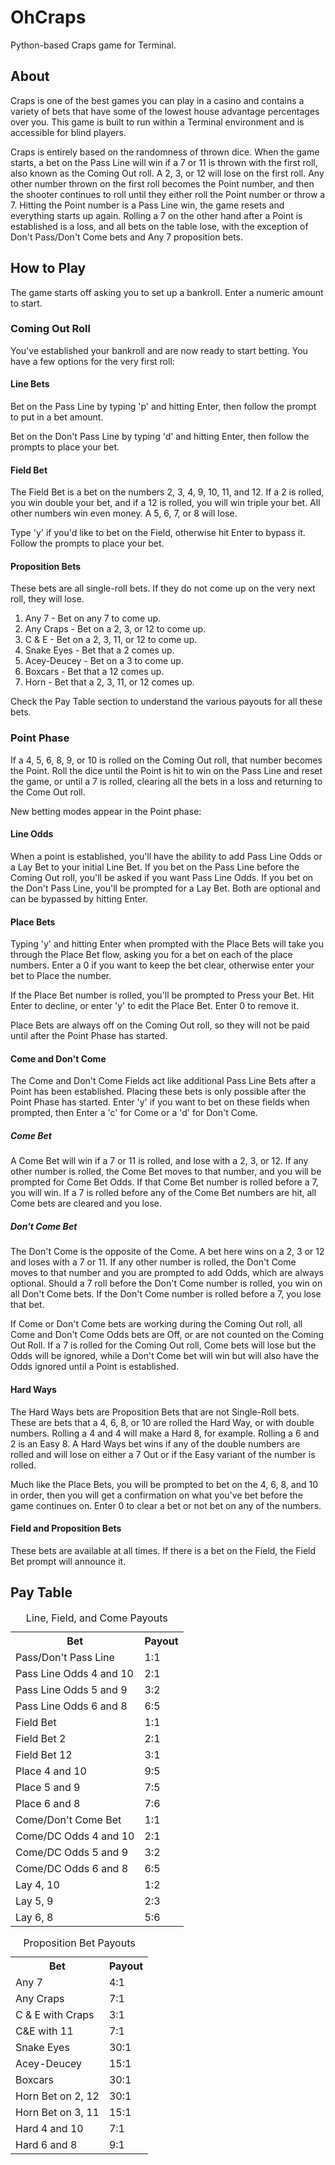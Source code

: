 # OhCraps
Python-based Craps game for Terminal.

## About

Craps is one of the best games you can play in a casino and contains a variety of bets that have some of the lowest house advantage percentages over you. This game is built to run within a Terminal environment and is accessible for blind players.

Craps is entirely based on the randomness of thrown dice. When the game starts, a bet on the Pass Line will win if a 7 or 11 is thrown with the first roll, also known as the Coming Out roll. A 2, 3, or 12 will lose on the first roll. Any other number thrown on the first roll becomes the Point number, and then the shooter continues to roll until they either roll the Point number or throw a 7. Hitting the Point number is a Pass Line win, the game resets and everything starts up again. Rolling a 7 on the other hand after a Point is established is a loss, and all bets on the table lose, with the exception of Don't Pass/Don't Come bets and Any 7 proposition bets.

## How to Play

The game starts off asking you to set up a bankroll. Enter a numeric amount to start.

### Coming Out Roll

You've established your bankroll and are now ready to start betting. You have a few options for the very first roll:

#### Line Bets

Bet on the Pass Line by typing 'p' and hitting Enter, then follow the prompt to put in a bet amount.

Bet on the Don't Pass Line by typing 'd' and hitting Enter, then follow the prompts to place your bet.

#### Field Bet

The Field Bet is a bet on the numbers 2, 3, 4, 9, 10, 11, and 12. If a 2 is rolled, you win double your bet, and if a 12 is rolled, you will win triple your bet. All other numbers win even money. A 5, 6, 7, or 8 will lose.

Type 'y' if you'd like to bet on the Field, otherwise hit Enter to bypass it. Follow the prompts to place your bet.

#### Proposition Bets

These bets are all single-roll bets. If they do not come up on the very next roll, they will lose.

1. Any 7 - Bet on any 7 to come up.
2. Any Craps - Bet on a 2, 3, or 12 to come up.
3. C & E - Bet on a 2, 3, 11, or 12 to come up.
4. Snake Eyes - Bet that a 2 comes up.
5. Acey-Deucey - Bet on a 3 to come up.
6. Boxcars - Bet that a 12 comes up.
7. Horn - Bet that a 2, 3, 11, or 12 comes up.

Check the Pay Table section to understand the various payouts for all these bets.

### Point Phase

If a 4, 5, 6, 8, 9, or 10 is rolled on the Coming Out roll, that number becomes the Point. Roll the dice until the Point is hit to win on the Pass Line and reset the game, or until a 7 is rolled, clearing all the bets in a loss and returning to the Come Out roll.

New betting modes appear in the Point phase:

#### Line Odds

When a point is established, you'll have the ability to add Pass Line Odds or a Lay Bet to your initial Line Bet. If you bet on the Pass Line before the Coming Out roll, you'll be asked if you want Pass Line Odds. If you bet on the Don't Pass Line, you'll be prompted for a Lay Bet. Both are optional and can be bypassed by hitting Enter.

#### Place Bets

Typing 'y' and hitting Enter when prompted with the Place Bets will take you through the Place Bet flow, asking you for a bet on each of the place numbers. Enter a 0 if you want to keep the bet clear, otherwise enter your bet to Place the number.

If the Place Bet number is rolled, you'll be prompted to Press your Bet. Hit Enter to decline, or enter 'y' to edit the Place Bet. Enter 0 to remove it.

Place Bets are always off on the Coming Out roll, so they will not be paid until after the Point Phase has started.

#### Come and Don't Come

The Come and Don't Come Fields act like additional Pass Line Bets after a Point has been established. Placing these bets is only possible after the Point Phase has started. Enter 'y' if you want to bet on these fields when prompted, then Enter a 'c' for Come or a 'd' for Don't Come.

##### Come Bet
A Come Bet will win if a 7 or 11 is rolled, and lose with a 2, 3, or 12. If any other number is rolled, the Come Bet moves to that number, and you will be prompted for Come Bet Odds.  If that Come Bet number is rolled before a 7, you will win. If a 7 is rolled before any of the Come Bet numbers are hit, all Come bets are cleared and you lose.

##### Don't Come Bet
The Don't Come is the opposite of the Come. A bet here wins on a 2, 3 or 12 and loses with a 7 or 11. If any other number is rolled, the Don't Come moves to that number and you are prompted to add Odds, which are always optional. Should a 7 roll before the Don't Come number is rolled, you win on all Don't Come bets. If the Don't Come number is rolled before a 7, you lose that bet.

If Come or Don't Come bets are working during the Coming Out roll, all Come and Don't Come Odds bets are Off, or are not counted on the Coming Out Roll. If a 7 is rolled for the Coming Out roll, Come bets will lose but the Odds will be ignored, while a Don't Come bet will win but will also have the Odds ignored until a Point is established.

#### Hard Ways

The Hard Ways bets are Proposition Bets that are not Single-Roll bets. These are bets that a 4, 6, 8, or 10 are rolled  the Hard Way, or with double numbers. Rolling a 4 and 4 will make a Hard 8, for example. Rolling a 6 and 2 is an Easy 8. A Hard Ways bet wins if any of the double numbers are rolled and will lose on either a 7 Out or if the Easy variant of the number is rolled.

Much like the Place Bets, you will be prompted to bet on the 4, 6, 8, and 10 in order, then you will get a confirmation on what you've bet before the game continues on. Enter 0 to clear a bet or not bet on any of the numbers.

#### Field and Proposition Bets

These bets are available at all times. If there is a bet on the Field, the Field Bet prompt will announce it.

## Pay Table

<table>
<caption>Line, Field, and Come Payouts</caption>
<tr>
<th>Bet</th>
<th>Payout</th>
</tr>
<tr>
<td>Pass/Don't Pass Line</td><td>1:1</td>
</tr>
<tr>
<td>Pass Line Odds 4 and 10</td><td>2:1</td>
</tr>
<tr>
<td>Pass Line Odds 5 and 9</td><td>3:2</td>
</tr>
<tr>
<td>Pass Line Odds 6 and 8</td><td>6:5</td>
</tr>
<tr>
<td>Field Bet</td><td>1:1</td>
</tr>
<tr>
<td>Field Bet 2</td><td>2:1</td>
</tr>
<tr>
<td>Field Bet 12</td><td>3:1</td>
</tr>
<tr>
<td>Place 4 and 10</td><td>9:5</td>
</tr>
<tr>
<td>Place 5 and 9</td><td>7:5</td>
</tr>
<tr>
<td>Place 6 and 8</td><td>7:6</td>
</tr>
<tr>
<td>Come/Don't Come Bet</td><td>1:1</td>
</tr>
<tr>
<td>Come/DC Odds 4 and 10</td><td>2:1</td>
</tr>
<tr>
<td>Come/DC Odds 5 and 9</td><td>3:2</td>
</tr>
<tr>
<td>Come/DC Odds 6 and 8</td><td>6:5</td>
</tr>
<tr>
<td>Lay 4, 10</td><td>1:2</td>
</tr>
<tr>
<td>Lay 5, 9</td><td>2:3</td>
</tr>
<tr>
<td>Lay 6, 8</td><td>5:6</td>
</tr>
</table>
<table>
<caption>Proposition Bet Payouts</caption>
<tr>
<th>Bet</th><th>Payout</th>
</tr>
<tr>
<td>Any 7</td><td>4:1</td>
</tr>
<tr>
<td>Any Craps</td><td>7:1</td>
</tr>
<tr>
<td>C & E with Craps</td><td>3:1</td>
</tr>
<tr>
<td>C&E with 11</td><td>7:1</td>
</tr>
<tr>
<td>Snake Eyes</td><td>30:1</td>
<tr>
<tr>
<td>Acey-Deucey</td><td>15:1</td>
</tr>
<tr>
<td>Boxcars</td><td>30:1</td>
</tr>
<tr>
<td>Horn Bet on 2, 12</td><td>30:1</td>
</tr>
<tr>
<td>Horn Bet on 3, 11</td><td>15:1</td>
</tr>
<tr>
<td>Hard 4 and 10</td><td>7:1</td>
</tr>
<tr>
<td>Hard 6 and 8</td><td>9:1</td>
</tr>
</table>